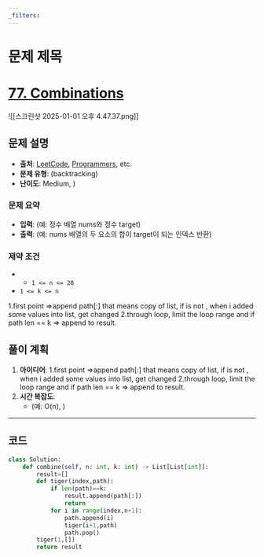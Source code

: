```yaml
---
_filters:
---
```


# 문제 제목
# [77. Combinations](https://leetcode.com/problems/combinations/)

![[스크린샷 2025-01-01 오후 4.47.37.png]]

## 문제 설명
- **출처**: [LeetCode](https://leetcode.com), [Programmers](https://programmers.co.kr), etc.
- **문제 유형**: (backtracking)
- **난이도**:  Medium, )


### 문제 요약
- **입력**: (예: 정수 배열 nums와 정수 target)
- **출력**: (예: nums 배열의 두 요소의 합이 target이 되는 인덱스 반환)

### 제약 조건
- - `1 <= n <= 20`
- `1 <= k <= n`


1.first point =>append path[:] that means copy of list, if is not , when i added some values into list, get changed
2.through loop, limit the loop range and if path len == k => append to result.
## 풀이 계획
1. **아이디어**: 
   1.first point =>append path[:] that means copy of list, if is not , when i added some values into list, get changed
	2.through loop, limit the loop range and if path len == k => append to result.
1. **시간 복잡도**:
   - (예: O(n), )

---

## 코드
```python
class Solution:
    def combine(self, n: int, k: int) -> List[List[int]]:
        result=[]
        def tiger(index,path):
            if len(path)==k:
                result.append(path[:])
                return
            for i in range(index,n+1):
                path.append(i)
                tiger(i+1,path)
                path.pop()
        tiger(1,[])
        return result

